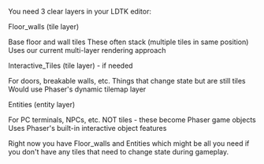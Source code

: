 You need 3 clear layers in your LDTK editor:

Floor_walls (tile layer)

Base floor and wall tiles
These often stack (multiple tiles in same position)
Uses our current multi-layer rendering approach


Interactive_Tiles (tile layer) - if needed

For doors, breakable walls, etc.
Things that change state but are still tiles
Would use Phaser's dynamic tilemap layer


Entities (entity layer)

For PC terminals, NPCs, etc.
NOT tiles - these become Phaser game objects
Uses Phaser's built-in interactive object features

Right now you have Floor_walls and Entities which might be all you need if you don't have any tiles that need to change state during gameplay.